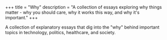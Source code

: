+++
title = "Why"
description = "A collection of essays exploring why things matter - why you should care, why it works this way, and why it's important."
+++

A collection of explanatory essays that dig into the "why" behind important topics in technology, politics, healthcare, and society.
